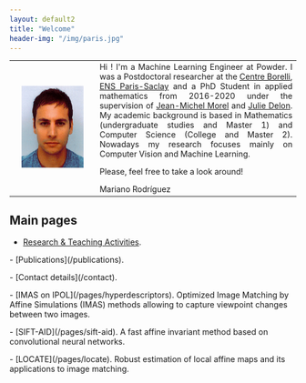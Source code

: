 ```yaml
---
layout: default2
title: "Welcome"
header-img: "/img/paris.jpg"
---
```



<center>

<style>
table, th, td {
  border: 0px solid black;
  border-collapse: collapse;
  border-color:inherit;  
}
td.totop{vertical-align:top;text-align: justify;
  text-justify: inter-word;}
td.tocenter{vertical-align:middle;width: 30%;}
</style>

<table style="width:100%">
  <tr>
    <td class="tocenter" align="center">
        <div style="align:center; width:100%" > <img src="/img/mariano.jpg" alt="Mariano Rodríguez" width="80%"></div>
    </td>
    <td class="totop" align="left">
        Hi ! I'm a Machine Learning Engineer at Powder. I was a Postdoctoral researcher at the <a href ="https://centreborelli.cnrs.fr/">Centre Borelli</a>, <a href ="https://ens-paris-saclay.fr/">ENS Paris-Saclay</a> and a PhD Student in applied mathematics from 2016-2020 under the supervision of <a href="https://sites.google.com/site/jeanmichelmorelcmlaenscachan/">Jean-Michel Morel</a> and <a href="https://delon.wp.imt.fr/">Julie Delon</a>. My academic background is based in Mathematics (undergraduate studies and Master 1) and Computer Science (College and Master 2). Nowadays my research focuses mainly on Computer Vision and Machine Learning.
        <p></p>
        Please, feel free to take a look around!
        <p></p>
        Mariano Rodríguez
    </td>
  </tr>
</table>

</center>


<!-- & highlights -->

Main pages
---

- [Research & Teaching Activities](/research).
<p></p>
- [Publications](/publications).
<p></p>
- [Contact details](/contact).
<p></p>
- [IMAS on IPOL](/pages/hyperdescriptors). Optimized Image Matching by Affine Simulations (IMAS) methods allowing to capture viewpoint changes between two images.
<p></p>
- [SIFT-AID](/pages/sift-aid). A fast affine invariant method based on convolutional neural networks.
<p></p>
- [LOCATE](/pages/locate). Robust estimation of local affine maps and its applications to image matching.



<!-- Living in Paris
---

<center>
<img src="/img/pariscolor.jpg" alt="Paris" width="90%">
</center> -->
